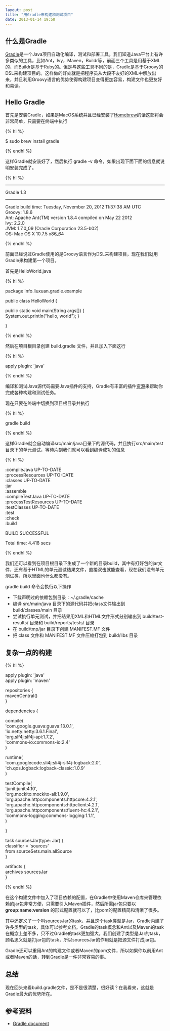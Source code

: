 ```yaml
---
layout: post
title: "用Gradle来构建和测试项目"
date: 2013-01-14 19:50
---
```


## 什么是Gradle

[Gradle](http://www.gradle.org/ "Gradle")是一个Java项目自动化编译，测试和部署工具。我们知道Java平台上有许多类似的工具，比如Ant，Ivy，Maven，Buildr等，前面三个工具是用基于XML的，而Buildr是基于Ruby的。但是与这些工具不同的是，Gradle是基于Groovy的DSL来构建项目的。这样做的好处就是把程序员从大段不友好的XML中解放出来，并且利用Groovy语言的优势使得构建项目变得更加容易，构建文件也更友好和易读。

## Hello Gradle

首先是安装Gradle，如果是MacOS系统并且已经安装了[Homebrew](http://mxcl.github.com/homebrew/ "Homebrew")的话这部将会非常简单，只需要在终端中执行

{% hl %}

$ sudo brew install gradle

{% endhl %}

这样Gradle就安装好了，然后执行 gradle -v 命令，如果出现下面下面的信息就说明安装完成了。

{% hl %}

-----------------------------------------------------------

Gradle 1.3

-----------------------------------------------------------

Gradle build time: Tuesday, November 20, 2012 11:37:38 AM UTC  
Groovy: 1.8.6  
Ant: Apache Ant(TM) version 1.8.4 compiled on May 22 2012  
Ivy: 2.2.0  
JVM: 1.7.0_09 (Oracle Corporation 23.5-b02)  
OS: Mac OS X 10.7.5 x86_64  

{% endhl %}

前面已经说过Gradle使用的是Groovy语言作为DSL来构建项目，现在我们就用Gradle来构建第一个项目。

首先是HelloWorld.java

{% hl %}

package info.liuxuan.gradle.example
public class HelloWorld {
  public static void main(String args[]) {      System.out.println("hello, world"); 
  }
  }

{% endhl %}

然后在项目根目录创建 build.gradle 文件，并且加入下面这行

{% hl %}

apply plugin: 'java'

{% endhl %}

编译和测试Java源代码需要Java插件的支持，Gradle有丰富的插件[资源](http://www.gradle.org/plugins "资源")来帮助你完成各种构建和测试任务。

现在只要在终端中切换到项目根目录并执行

{% hl %}

gradle build

{% endhl %}

这样Gradle就会自动编译src/main/java目录下的源代码，并且执行src/main/test目录下的单元测试，等待片刻我们就可以看到编译成功的信息

{% hl %}

:compileJava UP-TO-DATE  
:processResources UP-TO-DATE  
:classes UP-TO-DATE  
:jar  
:assemble  
:compileTestJava UP-TO-DATE  
:processTestResources UP-TO-DATE  
:testClasses UP-TO-DATE  
:test  
:check  
:build  

BUILD SUCCESSFUL

Total time: 4.418 secs

{% endhl %}

我们还可以看到在项目根目录下生成了一个新的目录build，其中有打好包的jar文件，还有基于HTML的单元测试结果文件，直接双击就能查看，现在我们没有单元测试类，所以里面也什么都没有。

gradle build 命令会执行以下操作

* 下载声明过的依赖包到目录：~/.gradle/cache
* 编译 src/main/java 目录下的源代码并把class文件输出到 build/classes/main 目录
* 尝试执行单元测试，并把结果用XML和HTML文件形式分别输出到 build/test-results/ 目录和 build/reports/tests/ 目录
* 在 build/tmp/jar 目录下创建 MANIFEST.MF 文件
* 把 class 文件和 MANIFEST.MF 文件压缩打包到 build/libs 目录

## 复杂一点的构建

{% hl %}

apply plugin: 'java'  
apply plugin: 'maven'

repositories {  
  mavenCentral()  
}

dependencies {

  compile(  
    'com.google.guava:guava:13.0.1',  
    'io.netty:netty:3.6.1.Final',  
    'org.slf4j:slf4j-api:1.7.2',  
    'commons-io:commons-io:2.4'  
  )

  runtime(  
    'com.googlecode.sli4j:sli4j-slf4j-logback:2.0',  
    'ch.qos.logback:logback-classic:1.0.9'  
  )

  testCompile(  
    'junit:junit:4.10',  
    'org.mockito:mockito-all:1.9.0',  
    'org.apache.httpcomponents:httpcore:4.2.1',  
    'org.apache.httpcomponents:httpclient:4.2.1',  
    'org.apache.httpcomponents:fluent-hc:4.2.1',  
    'commons-logging:commons-logging:1.1.1',  
  )
	
}

task sourcesJar(type: Jar) {  
  classifier = 'sources'  
  from sourceSets.main.allSource  
}

artifacts {  
  archives sourcesJar  
}

{% endhl %}

在这个构建文件中加入了项目依赖的配置，在Gradle中使用Maven仓库来管理依赖的jar包非常方便，只需要引入Maven插件，然后所需jar包只要以 **group:name:version** 的形式配置就可以了，比pom的配置精简和清晰了很多。

其中还定义了一个叫sourcesJar的task，并且这个task类型是Jar，Gradle内建了许多类型的task，具体可以参考文档。Gradle的task概念和Ant以及Maven的task在概念上差不多，只不过Gradle的task更加强大。我们创建了类型是Jar的task，顾名思义就是打jar包的task，所以sourcesJar的作用就是把源文件打成jar包。

Gradle还可以重用Ant的构建文件或者Maven的pom文件，所以如果你以前用Ant或者Maven的话，转到Gradle是一件非常容易的事。

## 总结

现在回头来看build.gradle文件，是不是很清楚，很好读？在我看来，这就是Gradle最大的优势所在。

## 参考资料

* [Gradle document](http://www.gradle.org/documentation "Gradle document")